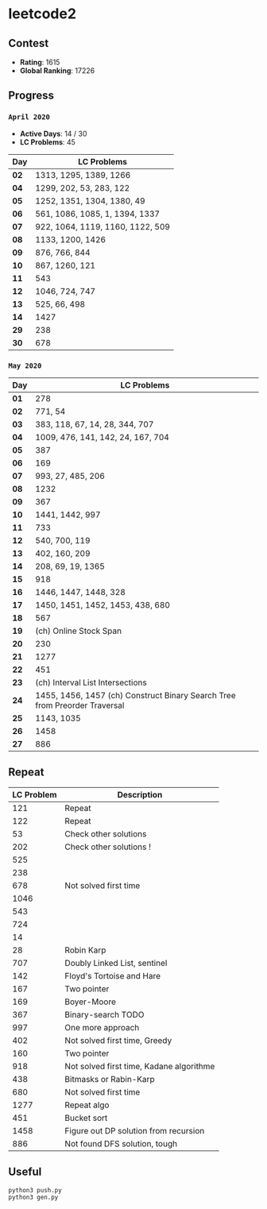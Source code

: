 # leetcode2

## Contest
* **Rating**: 1615
* **Global Ranking**: 17226

## Progress
### `April 2020`
* **Active Days**: 14 / 30
* **LC Problems**: 45

Day | LC Problems
--- | ---
**02** | 1313, 1295, 1389, 1266
**04** | 1299, 202, 53, 283, 122
**05** | 1252, 1351, 1304, 1380, 49
**06** | 561, 1086, 1085, 1, 1394, 1337 
**07** | 922, 1064, 1119, 1160, 1122, 509
**08** | 1133, 1200, 1426
**09** | 876, 766, 844
**10** | 867, 1260, 121
**11** | 543
**12** | 1046, 724, 747
**13** | 525, 66, 498
**14** | 1427
**29** | 238
**30** | 678

### `May 2020`
Day | LC Problems
--- | ---
**01** | 278
**02** | 771, 54
**03** | 383, 118, 67, 14, 28, 344, 707
**04** | 1009, 476, 141, 142, 24, 167, 704
**05** | 387
**06** | 169
**07** | 993, 27, 485, 206
**08** | 1232  
**09** | 367
**10** | 1441, 1442, 997
**11** | 733
**12** | 540, 700, 119
**13** | 402, 160, 209
**14** | 208, 69, 19, 1365
**15** | 918
**16** | 1446, 1447, 1448, 328
**17** | 1450, 1451, 1452, 1453, 438, 680
**18** | 567
**19** | (ch) Online Stock Span
**20** | 230
**21** | 1277
**22** | 451
**23** | (ch) Interval List Intersections
**24** | 1455, 1456, 1457 (ch) Construct Binary Search Tree from Preorder Traversal
**25** | 1143, 1035
**26** | 1458
**27** | 886

## Repeat
LC Problem | Description
--- | ---
121 | Repeat
122 | Repeat
53 | Check other solutions
202 | Check other solutions !
525 |
238 | 
678 | Not solved first time
1046 |
543 |
724 |
14 |
28 | Robin Karp
707 | Doubly Linked List, sentinel
142 | Floyd's Tortoise and Hare
167 | Two pointer
169 | Boyer-Moore
367 | Binary-search TODO
997 | One more approach
402 | Not solved first time, Greedy
160 | Two pointer
918 | Not solved first time, Kadane algorithme
438 | Bitmasks or Rabin-Karp
680 | Not solved first time
1277 | Repeat algo
451 | Bucket sort
1458 | Figure out DP solution from recursion
886 | Not found DFS solution, tough

## Useful

``` python3 push.py ```  
``` python3 gen.py ```